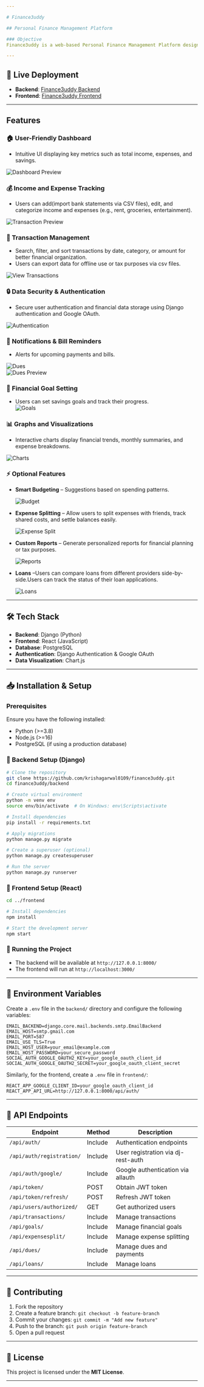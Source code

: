 ```yaml
---

# Finance3uddy  

## Personal Finance Management Platform  

### Objective  
Finance3uddy is a web-based Personal Finance Management Platform designed to help users efficiently track, analyze, and manage their income, expenses, and transactions. The platform provides tools for budgeting, financial insights, and transaction organization to assist users in making informed financial decisions.  

---
```


## 🚀 Live Deployment  
- **Backend**: [Finance3uddy Backend](https://finance3uddy-2.onrender.com/)  
- **Frontend**: [Finance3uddy Frontend](https://regal-gelato-af0006.netlify.app/)  

---

## Features  

### 🏠 User-Friendly Dashboard  
- Intuitive UI displaying key metrics such as total income, expenses, and savings.  

![Dashboard Preview](./frontend/public/dashboard.png)  

### 💰 Income and Expense Tracking  
- Users can add(import bank statements via CSV files), edit, and categorize income and expenses (e.g., rent, groceries, entertainment). 

![Transaction Preview](./frontend/public/transaction.png)  

### 📂 Transaction Management  
- Search, filter, and sort transactions by date, category, or amount for better financial organization.  
- Users can export data for offline use or tax purposes via csv files.  

![View Transactions](./frontend/public/viewtransaction.png)  

### 🔒 Data Security & Authentication  
- Secure user authentication and financial data storage using Django authentication and Google OAuth.  

![Authentication](./frontend/public/home.png)  

### 🔔 Notifications & Bill Reminders  
- Alerts for upcoming payments and bills.  

![Dues](./frontend/public/dues.png)  
![Dues Preview](./frontend/public/reminder.jpeg)


### 🎯 Financial Goal Setting  
- Users can set savings goals and track their progress.  
![Goals](./frontend/public/goal.png)  

### 📊 Graphs and Visualizations  
- Interactive charts display financial trends, monthly summaries, and expense breakdowns. 

![Charts](./frontend/public/chart.png)  

### ⚡ Optional Features  
- **Smart Budgeting** – Suggestions based on spending patterns.  

  ![Budget](./frontend/public/budget.png)  
  
- **Expense Splitting** – Allow users to split expenses with friends, track shared costs, and settle balances easily.  

  ![Expense Split](./frontend/public/expensesplit.png)  

- **Custom Reports** – Generate personalized reports for financial planning or tax purposes.

  ![Reports](./frontend/public/report.png)  

- **Loans** –Users can compare loans from different providers side-by-side.Users can track the status of their loan applications.

  ![Loans](./frontend/public/loans.png)  

---

## 🛠 Tech Stack  
- **Backend**: Django (Python)  
- **Frontend**: React (JavaScript)  
- **Database**: PostgreSQL  
- **Authentication**: Django Authentication & Google OAuth  
- **Data Visualization**: Chart.js  

---

## 📥 Installation & Setup  

### Prerequisites  
Ensure you have the following installed:  
- Python (>=3.8)  
- Node.js (>=16)  
- PostgreSQL (if using a production database)  

### 🔧 Backend Setup (Django)  
```bash
# Clone the repository
git clone https://github.com/krishagarwal0109/finance3uddy.git
cd finance3uddy/backend

# Create virtual environment
python -m venv env
source env/bin/activate  # On Windows: env\Scripts\activate

# Install dependencies
pip install -r requirements.txt

# Apply migrations
python manage.py migrate

# Create a superuser (optional)
python manage.py createsuperuser

# Run the server
python manage.py runserver
```

### 🎨 Frontend Setup (React)  
```bash
cd ../frontend

# Install dependencies
npm install

# Start the development server
npm start
```

### 🚀 Running the Project  
- The backend will be available at `http://127.0.0.1:8000/`  
- The frontend will run at `http://localhost:3000/`  

---

## 🔑 Environment Variables  
Create a `.env` file in the `backend/` directory and configure the following variables:  
```
EMAIL_BACKEND=django.core.mail.backends.smtp.EmailBackend
EMAIL_HOST=smtp.gmail.com
EMAIL_PORT=587
EMAIL_USE_TLS=True
EMAIL_HOST_USER=your_email@example.com  
EMAIL_HOST_PASSWORD=your_secure_password  
SOCIAL_AUTH_GOOGLE_OAUTH2_KEY=your_google_oauth_client_id
SOCIAL_AUTH_GOOGLE_OAUTH2_SECRET=your_google_oauth_client_secret
```
Similarly, for the frontend, create a `.env` file in `frontend/`:  
```
REACT_APP_GOOGLE_CLIENT_ID=your_google_oauth_client_id
REACT_APP_API_URL=http://127.0.0.1:8000/api/auth/

```

---

## 📡 API Endpoints  
| Endpoint | Method | Description |  
|----------|--------|-------------|  
| `/api/auth/` | Include | Authentication endpoints |  
| `/api/auth/registration/` | Include | User registration via dj-rest-auth |  
| `/api/auth/google/` | Include | Google authentication via allauth |  
| `/api/token/` | POST | Obtain JWT token |  
| `/api/token/refresh/` | POST | Refresh JWT token |  
| `/api/users/authorized/` | GET | Get authorized users |  
| `/api/transactions/` | Include | Manage transactions |  
| `/api/goals/` | Include | Manage financial goals |  
| `/api/expensesplit/` | Include | Manage expense splitting |  
| `/api/dues/` | Include | Manage dues and payments |  
| `/api/loans/` | Include | Manage loans | 

---

## 🤝 Contributing  
1. Fork the repository  
2. Create a feature branch: `git checkout -b feature-branch`  
3. Commit your changes: `git commit -m "Add new feature"`  
4. Push to the branch: `git push origin feature-branch`  
5. Open a pull request  

---

## 📜 License  
This project is licensed under the **MIT License**.  

---
